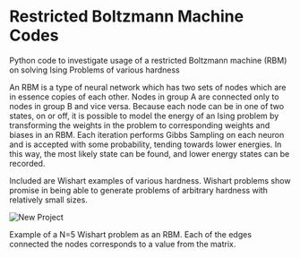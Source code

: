 # Restricted Boltzmann Machine Codes

Python code to investigate usage of a restricted Boltzmann machine (RBM) on solving Ising Problems of various hardness

An RBM is a type of neural network which has two sets of nodes which are in essence copies of each other. Nodes in group A are connected only to nodes in group B and vice versa. Because each node can be in one of two states, on or off, it is possible to model the energy of an Ising problem by transforming the weights in the problem to corresponding weights and biases in an RBM. Each iteration performs Gibbs Sampling on each neuron and is accepted with some probability, tending towards lower energies. In this way, the most likely state can be found, and lower energy states can be recorded. 

Included are Wishart examples of various hardness. Wishart problems show promise in being able to generate problems of arbitrary hardness with relatively small sizes.

![New Project](https://github.com/user-attachments/assets/4ad4ddf9-e91d-4637-8e03-361d3d1bbc18)

Example of a N=5 Wishart problem as an RBM. Each of the edges connected the nodes corresponds to a value from the matrix.
